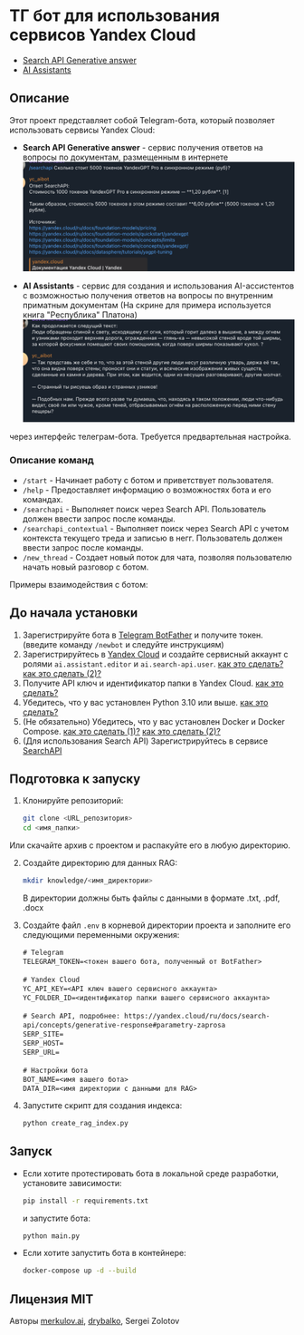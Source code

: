 # ТГ бот для использования сервисов Yandex Cloud
* [Search API Generative answer](https://yandex.cloud/ru/services/search-api)
* [AI Assistants](https://yandex.cloud/ru/events/979)

## Описание
Этот проект представляет собой Telegram-бота, который позволяет использовать сервисы Yandex Cloud:
* **Search API Generative answer** - сервис получения ответов на вопросы по документам, размещенным в интернете
![alt text](<Screenshot 2024-11-19 at 01.27.49.png>)

* **AI Assistants** - сервис для создания и использования AI-ассистентов с возможностью получения ответов на вопросы по внутренним приматным документам (На скрине для примера используется книга "Республика" Платона)
![alt text](<Screenshot 2024-11-19 at 01.18.35.png>)

через интерфейс телеграм-бота. Требуется предвартельная настройка.

### Описание команд

* `/start` - Начинает работу с ботом и приветствует пользователя.
* `/help` - Предоставляет информацию о возможностях бота и его командах.
* `/searchapi` - Выполняет поиск через Search API. Пользователь должен ввести запрос после команды.
* `/searchapi_contextual` - Выполняет поиск через Search API с учетом контекста текущего треда и записью в негг. Пользователь должен ввести запрос после команды.
* `/new_thread` - Создает новый поток для чата, позволяя пользователю начать новый разговор с ботом.

Примеры взаимодействия с ботом:


## До начала установки

1. Зарегистрируйте бота в [Telegram BotFather](https://t.me/BotFather) и получите токен. (введите команду `/newbot` и следуйте инструкциям)
2. Зарегистрируйтесь в [Yandex Cloud](https://cloud.yandex.ru/) и создайте сервисный аккаунт с ролями `ai.assistant.editor` и `ai.search-api.user`. [как это сделать?](https://yandex.cloud/ru/docs/iam/concepts/users/service-accounts) [как это сделать (2)?](https://yandex.cloud/ru/docs/search-api/operations/workaround#create-api-key)
2. Получите API ключ и идентификатор папки в Yandex Cloud. [как это сделать?](https://yandex.cloud/ru/docs/foundation-models/quickstart/yandexgpt)
3. Убедитесь, что у вас установлен Python 3.10 или выше. [как это сделать?](https://www.python.org/downloads/)
4. (Не обязательно) Убедитесь, что у вас установлен Docker и Docker Compose. [как это сделать (1)?](https://docs.docker.com/get-docker/) [как это сделать (2)?](https://docs.docker.com/compose/install/)
5. (Для использования Search API) Зарегистрируйтесь в сервисе [SearchAPI](https://yandex.cloud/ru/docs/search-api/quickstart#registration)

## Подготовка к запуску

1. Клонируйте репозиторий:
   ```bash
   git clone <URL_репозитория>
   cd <имя_папки>
   ```

Или скачайте архив с проектом и распакуйте его в любую директорию.

2. Создайте директорию для данных RAG:
   ```bash
   mkdir knowledge/<имя_директории>
   ```

   В директории должны быть файлы с данными в формате .txt, .pdf, .docx

3. Создайте файл `.env` в корневой директории проекта и заполните его следующими переменными окружения:
   ```env
   # Telegram
   TELEGRAM_TOKEN=<токен вашего бота, полученный от BotFather>

   # Yandex Cloud
   YC_API_KEY=<API ключ вашего сервисного аккаунта>
   YC_FOLDER_ID=<идентификатор папки вашего сервисного аккаунта>

   # Search API, подробнее: https://yandex.cloud/ru/docs/search-api/concepts/generative-response#parametry-zaprosa
   SERP_SITE=
   SERP_HOST=
   SERP_URL=

   # Настройки бота
   BOT_NAME=<имя вашего бота>
   DATA_DIR=<имя директории с данными для RAG>
   ```

4. Запустите скрипт для создания индекса:
   ```bash
   python create_rag_index.py
   ```

## Запуск

* Если хотите протестировать бота в локальной среде разработки, установите зависимости:
   ```bash
   pip install -r requirements.txt
   ```
   и запустите бота:
   ```bash
   python main.py
   ```

* Если хотите запустить бота в контейнере:
   ```bash
   docker-compose up -d --build
   ```

## Лицензия MIT
Авторы [merkulov.ai](https://merkulov.ai), [drybalko](https://github.com/DRybalko), Sergei Zolotov


